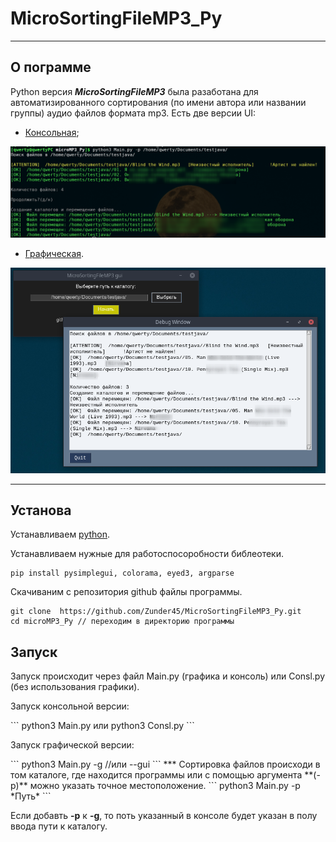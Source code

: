 # MicroSortingFileMP3_Py
***
## О пограмме
Python версия ___MicroSortingFileMP3___ была разаботана для автоматизированного сортирования (по имени автора или названии группы) аудио файлов формата mp3. 
Есть две версии UI: 
- [Консольная](#cl);

![console](scrshts/console.png)

- [Графическая](#gr).

![gui](scrshts/gui.png)



***
## Установа 

Устанавливаем [python](https://www.python.org/).

Устанавливаем нужные для работоспосоробности библеотеки.

```
pip install pysimplegui, colorama, eyed3, argparse 
``` 

Скачиваним с  репозитория github файлы программы.

``` 
git clone  https://github.com/Zunder45/MicroSortingFileMP3_Py.git 
cd microMP3_Py // переходим в директорию программы
```

## Запуск

Запуск происходит через файл Main.py (графика и консоль) или Consl.py  (без использования графики).


<p id="cl">Запуск консольной версии:</p>
```
python3 Main.py 
или 
python3 Consl.py  
```
<p id="gr">Запуск графической версии:</p>
```
python3 Main.py -g   //или --gui
```
***
Сортировка файлов происходи в том каталоге, где находится программы или с помощью аргумента **(-p)** можно указать точное местоположение.
```
python3 Main.py -p *Путь*
```

Если добавть **-p** к **-g**, то поть указанный в консоле будет указан в полу ввода пути к каталогу.








